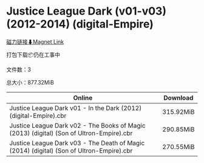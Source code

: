 # Justice League Dark (v01-v03) (2012-2014) (digital-Empire)

[磁力链接⬇Magnet Link](magnet:?xt=urn:btih:676e85cf139e22ff93810bfef58849b645da47a9&dn=Justice%20League%20Dark%20%28v01-v03%29%20%282012-2014%29%20%28digital-Empire%29)

打包下载📦仍在工事中

文件数：3

总大小：877.32MiB

Online | Download
--- | ---
Justice League Dark v01 - In the Dark (2012) (digital-Empire).cbr | 315.92MiB
Justice League Dark v02 - The Books of Magic (2013) (digital) (Son of Ultron-Empire).cbr | 290.85MiB
Justice League Dark v03 - The Death of Magic (2014) (digital) (Son of Ultron-Empire).cbr | 270.55MiB